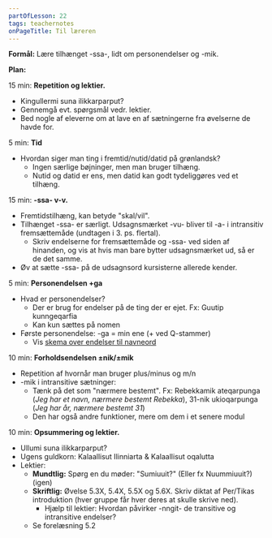 ```yaml
---
partOfLesson: 22
tags: teachernotes
onPageTitle: Til læreren
---
```

**Formål:** Lære tilhænget -ssa-, lidt om personendelser og -mik.

**Plan:**

15 min: **Repetition og lektier.**

- Kingullermi suna ilikkarparput?
- Gennemgå evt. spørgsmål vedr. lektier.
- Bed nogle af eleverne om at lave en af sætningerne fra øvelserne de havde for.

5 min: **Tid**

- Hvordan siger man ting i fremtid/nutid/datid på grønlandsk?
    - Ingen særlige bøjninger, men man bruger tilhæng.
    - Nutid og datid er ens, men datid kan godt tydeliggøres ved et tilhæng.

15 min: **-ssa- v-v.**

- Fremtidstilhæng, kan betyde "skal/vil".
- Tilhænget -ssa- er særligt. Udsagnsmærket -vu- bliver til -a- i intransitiv fremsættemåde (undtagen i 3. ps. flertal).
    - Skriv endelserne for fremsættemåde og -ssa- ved siden af hinanden, og vis at hvis man bare bytter udsagnsmærket ud, så er de det samme.
- Øv at sætte -ssa- på de udsagnsord kursisterne allerede kender.

5 min: **Personendelsen +ga**

- Hvad er personendelser?
    - Der er brug for endelser på de ting der er ejet. Fx: Guutip kunngeqarfia
    - Kan kun sættes på nomen
- Første personendelse: -ga = min ene (+ ved Q-stammer)
    - Vis [skema over endelser til navneord](/mere/navneordsendelser/)

10 min: **Forholdsendelsen ±nik/±mik**

- Repetition af hvornår man bruger plus/minus og m/n
- -mik i intransitive sætninger:
    - Tænk på det som "nærmere bestemt". Fx: Rebekkamik ateqarpunga (*Jeg har et navn, nærmere bestemt Rebekka*), 31-nik ukioqarpunga (*Jeg har år, nærmere bestemt 31*)
    - Den har også andre funktioner, mere om dem i et senere modul

10 min: **Opsummering og lektier.**

- Ullumi suna ilikkarparput?
- Ugens guldkorn: Kalaallisut Ilinniarta & Kalaallisut oqalutta
- Lektier:
    - **Mundtlig:** Spørg en du møder: "Sumiuuit?" (Eller fx Nuummiuuit?) (igen)
    - **Skriftlig:** Øvelse 5.3X, 5.4X, 5.5X og 5.6X. Skriv diktat af Per/Tikas introduktion (hver gruppe får hver deres at skulle skrive ned).
        - Hjælp til lektier: Hvordan påvirker -nngit- de transitive og intransitive endelser?
    - Se forelæsning 5.2